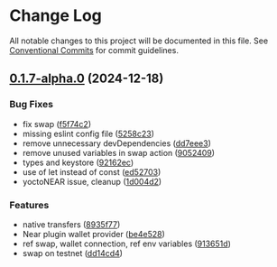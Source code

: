 # Change Log

All notable changes to this project will be documented in this file.
See [Conventional Commits](https://conventionalcommits.org) for commit guidelines.

## [0.1.7-alpha.0](https://github.com/okcashpro/okai/compare/v0.1.5-alpha.10...v0.1.7-alpha.0) (2024-12-18)


### Bug Fixes

* fix swap ([f5f74c2](https://github.com/okcashpro/okai/commit/f5f74c21a256862bad4ab8a73db5116d0c167cb0))
* missing eslint config file ([5258c23](https://github.com/okcashpro/okai/commit/5258c23b23b64425f5ce66efde2213acaed34558))
* remove unnecessary devDependencies ([dd7eee3](https://github.com/okcashpro/okai/commit/dd7eee3f5f113543da8af8eef1ab9d8534948793))
* remove unused variables in swap action ([9052409](https://github.com/okcashpro/okai/commit/9052409c13fb371f69d59490ab16a88144472652))
* types and keystore ([92162ec](https://github.com/okcashpro/okai/commit/92162ecc3b234eede8ab1a92438cba957a46b2e3))
* use of let instead of const ([ed52703](https://github.com/okcashpro/okai/commit/ed52703dfc1ded23d12f086a121036c071b683a6))
* yoctoNEAR issue, cleanup ([1d004d2](https://github.com/okcashpro/okai/commit/1d004d2c8143977f687055316e7b7f96e31382ca))


### Features

* native transfers ([8935f77](https://github.com/okcashpro/okai/commit/8935f77c18f88febfdf44a58fd0caf2cbb11c179))
* Near plugin wallet provider ([be4e528](https://github.com/okcashpro/okai/commit/be4e528871a9686d6bd131b592c617803ba91526))
* ref swap, wallet connection, ref env variables ([913651d](https://github.com/okcashpro/okai/commit/913651d029f4edb722e0e6eba4849d2859d9036f))
* swap on testnet ([dd14cd4](https://github.com/okcashpro/okai/commit/dd14cd4c61b44f582aedeef967f0b60d15954d66))
